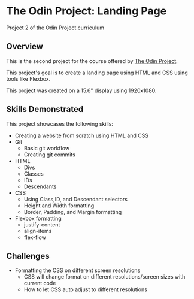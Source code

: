 # The Odin Project: Landing Page
Project 2 of the Odin Project curriculum

## Overview

This is the second project for the course offered by [The Odin Project](https://www.theodinproject.com/).

This project's goal is to create a landing page using HTML and CSS using tools like Flexbox.

This project was created on a 15.6" display using 1920x1080.

## Skills Demonstrated

This project showcases the following skills:
* Creating a website from scratch using HTML and CSS
* Git
    * Basic git workflow
    * Creating git commits
* HTML
    * Divs
    * Classes
    * IDs
    * Descendants
* CSS
    * Using Class,ID, and Descendant selectors
    * Height and Width formatting
    * Border, Padding, and Margin formatting
* Flexbox formatting
    * justify-content
    * align-items
    * flex-flow

## Challenges
* Formatting the CSS on different screen resolutions
    * CSS will change format on different resolutions/screen sizes with current code
    * How to let CSS auto adjust to different resolutions

